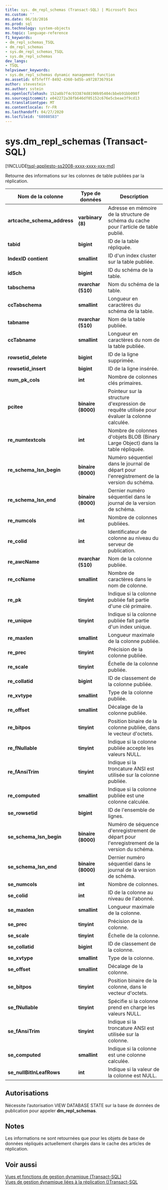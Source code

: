 ```yaml
---
title: sys. dm_repl_schemas (Transact-SQL) | Microsoft Docs
ms.custom: ''
ms.date: 06/10/2016
ms.prod: sql
ms.technology: system-objects
ms.topic: language-reference
f1_keywords:
- dm_repl_schemas_TSQL
- dm_repl_schemas
- sys.dm_repl_schemas_TSQL
- sys.dm_repl_schemas
dev_langs:
- TSQL
helpviewer_keywords:
- sys.dm_repl_schemas dynamic management function
ms.assetid: 6f5fefff-8492-4360-bd5b-a97287367914
author: stevestein
ms.author: sstein
ms.openlocfilehash: 152a8b7f4c933874d8190b95404cbbeb91bb098f
ms.sourcegitcommit: e042272a38fb646df05152c676e5cbeae3f9cd13
ms.translationtype: MT
ms.contentlocale: fr-FR
ms.lasthandoff: 04/27/2020
ms.locfileid: "68088583"
---
```

# <a name="sysdm_repl_schemas-transact-sql"></a>sys.dm_repl_schemas (Transact-SQL)
[!INCLUDE[tsql-appliesto-ss2008-xxxx-xxxx-xxx-md](../../includes/tsql-appliesto-ss2008-xxxx-xxxx-xxx-md.md)]

  Retourne des informations sur les colonnes de table publiées par la réplication.  
  
 
|Nom de la colonne|Type de données|Description|  
|-----------------|---------------|-----------------|  
|**artcache_schema_address**|**varbinary (8)**|Adresse en mémoire de la structure de schéma du cache pour l'article de table publié.|  
|**tabid**|**bigint**|ID de la table répliquée.|  
|**IndexID contient**|**smallint**|ID d'un index cluster sur la table publiée.|  
|**idSch**|**bigint**|ID du schéma de la table.|  
|**tabschema**|**nvarchar (510)**|Nom du schéma de la table.|  
|**ccTabschema**|**smallint**|Longueur en caractères du schéma de la table.|  
|**tabname**|**nvarchar (510)**|Nom de la table publiée.|  
|**ccTabname**|**smallint**|Longueur en caractères du nom de la table publiée.|  
|**rowsetid_delete**|**bigint**|ID de la ligne supprimée.|  
|**rowsetid_insert**|**bigint**|ID de la ligne insérée.|  
|**num_pk_cols**|**int**|Nombre de colonnes clés primaires.|  
|**pcitee**|**binaire (8000)**|Pointeur sur la structure d'expression de requête utilisée pour évaluer la colonne calculée.|  
|**re_numtextcols**|**int**|Nombre de colonnes d'objets BLOB (Binary Large Object) dans la table répliquée.|  
|**re_schema_lsn_begin**|**binaire (8000)**|Numéro séquentiel dans le journal de départ pour l'enregistrement de la version du schéma.|  
|**re_schema_lsn_end**|**binaire (8000)**|Dernier numéro séquentiel dans le journal de la version de schéma.|  
|**re_numcols**|**int**|Nombre de colonnes publiées.|  
|**re_colid**|**int**|Identificateur de colonne au niveau du serveur de publication.|  
|**re_awcName**|**nvarchar (510)**|Nom de la colonne publiée.|  
|**re_ccName**|**smallint**|Nombre de caractères dans le nom de colonne.|  
|**re_pk**|**tinyint**|Indique si la colonne publiée fait partie d'une clé primaire.|  
|**re_unique**|**tinyint**|Indique si la colonne publiée fait partie d'un index unique.|  
|**re_maxlen**|**smallint**|Longueur maximale de la colonne publiée.|  
|**re_prec**|**tinyint**|Précision de la colonne publiée.|  
|**re_scale**|**tinyint**|Échelle de la colonne publiée.|  
|**re_collatid**|**bigint**|ID de classement de la colonne publiée.|  
|**re_xvtype**|**smallint**|Type de la colonne publiée.|  
|**re_offset**|**smallint**|Décalage de la colonne publiée.|  
|**re_bitpos**|**tinyint**|Position binaire de la colonne publiée, dans le vecteur d'octets.|  
|**re_fNullable**|**tinyint**|Indique si la colonne publiée accepte les valeurs NULL.|  
|**re_fAnsiTrim**|**tinyint**|Indique si la troncature ANSI est utilisée sur la colonne publiée.|  
|**re_computed**|**smallint**|Indique si la colonne publiée est une colonne calculée.|  
|**se_rowsetid**|**bigint**|ID de l'ensemble de lignes.|  
|**se_schema_lsn_begin**|**binaire (8000)**|Numéro de séquence d'enregistrement de départ pour l'enregistrement de la version du schéma.|  
|**se_schema_lsn_end**|**binaire (8000)**|Dernier numéro séquentiel dans le journal de la version de schéma.|  
|**se_numcols**|**int**|Nombre de colonnes.|  
|**se_colid**|**int**|ID de la colonne au niveau de l'abonné.|  
|**se_maxlen**|**smallint**|Longueur maximale de la colonne.|  
|**se_prec**|**tinyint**|Précision de la colonne.|  
|**se_scale**|**tinyint**|Échelle de la colonne.|  
|**se_collatid**|**bigint**|ID de classement de la colonne.|  
|**se_xvtype**|**smallint**|Type de la colonne.|  
|**se_offset**|**smallint**|Décalage de la colonne.|  
|**se_bitpos**|**tinyint**|Position binaire de la colonne, dans le vecteur d'octets.|  
|**se_fNullable**|**tinyint**|Spécifie si la colonne prend en charge les valeurs NULL.|  
|**se_fAnsiTrim**|**tinyint**|Indique si la troncature ANSI est utilisée sur la colonne.|  
|**se_computed**|**smallint**|Indique si la colonne est une colonne calculée.|  
|**se_nullBitInLeafRows**|**int**|Indique si la valeur de la colonne est NULL.|  
  
## <a name="permissions"></a>Autorisations  
 Nécessite l’autorisation VIEW DATABASE STATE sur la base de données de publication pour appeler **dm_repl_schemas**.  
  
## <a name="remarks"></a>Notes  
 Les informations ne sont retournées que pour les objets de base de données répliqués actuellement chargés dans le cache des articles de réplication.  
  
## <a name="see-also"></a>Voir aussi  
 [Vues et fonctions de gestion dynamique &#40;Transact-SQL&#41;](~/relational-databases/system-dynamic-management-views/system-dynamic-management-views.md)   
 [Vues de gestion dynamique liées à la réplication &#40;&#41;Transact-SQL](../../relational-databases/system-dynamic-management-views/replication-related-dynamic-management-views-transact-sql.md)  
  
  

